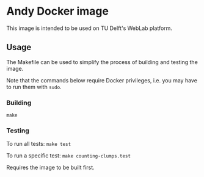 # Andy Docker image

This image is intended to be used on TU Delft's WebLab platform.

## Usage

The Makefile can be used to simplify the process of building and testing the image.

Note that the commands below require Docker privileges, i.e. you may have to run them with `sudo`.

### Building

`make`

### Testing

To run all tests:
`make test`

To run a specific test:
`make counting-clumps.test`


Requires the image to be built first.


